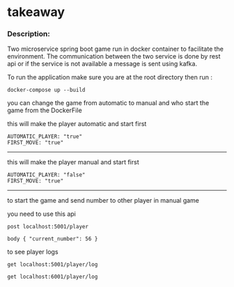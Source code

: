 # takeaway
### Description:

Two microservice spring boot game run in docker container to facilitate the environment.
The communication between the two service is done by rest api or if the service is not available a message is sent using kafka.

To run the application make sure you are at the root directory then run :
```
docker-compose up --build
```

you can change the game from automatic to manual and who start the game from the DockerFile

this will make the player automatic and start first
```
AUTOMATIC_PLAYER: "true"
FIRST_MOVE: "true"
```
-----------------------------------------------------
this will make the player manual and start first
```
AUTOMATIC_PLAYER: "false"
FIRST_MOVE: "true"
```
-----------------------------------------------------

to start the game and send number to other player in manual game

you need to use this api
```
post localhost:5001/player

body { "current_number": 56 }
```
to see player logs
```
get localhost:5001/player/log
```
```
get localhost:6001/player/log
```
